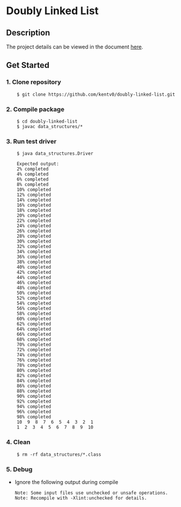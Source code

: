 Doubly Linked List
======
Description
------
The project details can be viewed in the document [here](https://github.com/kentv0/doubly-linked-list/blob/master/prompt.pdf).

Get Started
------
### 1. Clone repository
```
    $ git clone https://github.com/kentv0/doubly-linked-list.git
```
### 2. Compile package
```
    $ cd doubly-linked-list
    $ javac data_structures/*
```
### 3. Run test driver
```
    $ java data_structures.Driver
```
```
    Expected output:
    2% completed
    4% completed
    6% completed
    8% completed
    10% completed
    12% completed
    14% completed
    16% completed
    18% completed
    20% completed
    22% completed
    24% completed
    26% completed
    28% completed
    30% completed
    32% completed
    34% completed
    36% completed
    38% completed
    40% completed
    42% completed
    44% completed
    46% completed
    48% completed
    50% completed
    52% completed
    54% completed
    56% completed
    58% completed
    60% completed
    62% completed
    64% completed
    66% completed
    68% completed
    70% completed
    72% completed
    74% completed
    76% completed
    78% completed
    80% completed
    82% completed
    84% completed
    86% completed
    88% completed
    90% completed
    92% completed
    94% completed
    96% completed
    98% completed
    10  9  8  7  6  5  4  3  2  1
    1  2  3  4  5  6  7  8  9  10
```
### 4. Clean
```
    $ rm -rf data_structures/*.class
```
### 5. Debug
* Ignore the following output during compile
    ```
    Note: Some input files use unchecked or unsafe operations.
    Note: Recompile with -Xlint:unchecked for details.
    ```
